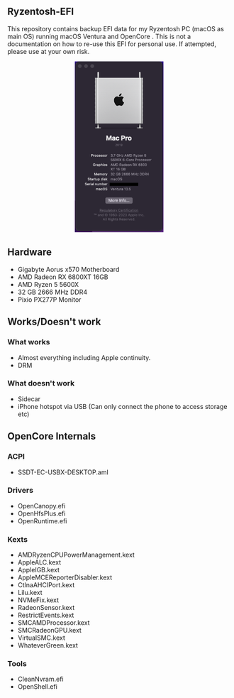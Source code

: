 ## Ryzentosh-EFI
This repository contains backup EFI data for my Ryzentosh PC (macOS as main OS) running macOS Ventura and OpenCore . This is not a documentation on how to re-use this EFI for personal use. If attempted, please use at your own risk.

<div align="center">
<img width="200" src="./assets/Screenshot 2023-08-13 at 19.09.33.png"></img>
</div>


## Hardware
- Gigabyte Aorus x570 Motherboard
- AMD Radeon RX 6800XT 16GB
- AMD Ryzen 5 5600X
- 32 GB 2666 MHz DDR4
- Pixio PX277P Monitor

## Works/Doesn't work

### What works
- Almost everything including Apple continuity.
- DRM

### What doesn't work
- Sidecar
- iPhone hotspot via USB (Can only connect the phone to access storage etc)

## OpenCore Internals
### ACPI
- SSDT-EC-USBX-DESKTOP.aml

### Drivers
- OpenCanopy.efi
- OpenHfsPlus.efi
- OpenRuntime.efi

### Kexts
- AMDRyzenCPUPowerManagement.kext
- AppleALC.kext
- AppleIGB.kext
- AppleMCEReporterDisabler.kext
- CtlnaAHCIPort.kext
- Lilu.kext
- NVMeFix.kext
- RadeonSensor.kext
- RestrictEvents.kext
- SMCAMDProcessor.kext
- SMCRadeonGPU.kext
- VirtualSMC.kext
- WhateverGreen.kext


### Tools
- CleanNvram.efi
- OpenShell.efi

